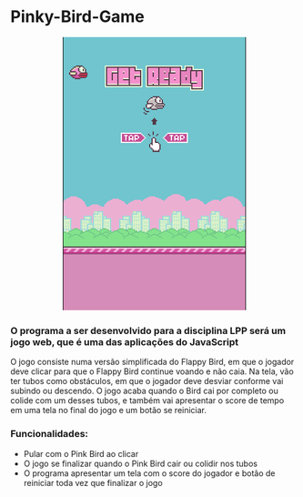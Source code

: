 # Pinky-Bird-Game 

 <div align="center">

 <img src="https://github.com/AyuHamano/Pink-Bird-Game/blob/main/PinkBird.png"/>

 </div>


### O programa a ser desenvolvido para a disciplina LPP será um jogo web, que é uma das aplicações do JavaScript 

  O jogo consiste numa versão simplificada do Flappy Bird, em que o jogador deve clicar para que o Flappy Bird continue voando e não caia. Na tela, vão ter tubos como obstáculos, em que o jogador deve desviar conforme vai subindo ou descendo. O jogo acaba quando o Bird cai por completo ou colide com um desses tubos, e também vai apresentar o score de tempo em uma tela no final do jogo e um botão se reiniciar.

### Funcionalidades:
- Pular com o Pink Bird ao clicar
- O jogo se finalizar quando o Pink Bird cair ou colidir nos tubos
- O programa apresentar um tela com o score do jogador e botão de reiniciar toda vez que finalizar o jogo

